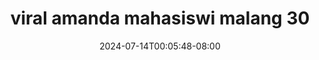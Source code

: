 --- 
title: "viral amanda mahasiswi malang  30"
description: "streaming bokeh viral amanda mahasiswi malang  30   full vidio baru"
date: 2024-07-14T00:05:48-08:00
file_code: "almc3nskmz8x"
draft: false
cover: "fd7dzdrwlrg2e6ca.jpg"
tags: ["viral", "amanda", "mahasiswi", "malang", "bokep-indo", "bokep-viral", "bokep-ig"]
length: 79
fld_id: "1483131"
foldername: "Amanda mahasiswi malang"
categories: ["Amanda mahasiswi malang"]
views: 0
---